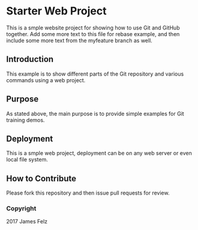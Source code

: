 # Starter Web Project

This is a smple website project for showing how to use Git and GitHub together.  Add some more text to this file for rebase example, and then include some more text from the myfeature branch as well.

## Introduction

This example is to show different parts of the Git repository and various commands using a web project.

## Purpose

As stated above, the main purpose is to provide simple examples for Git training demos.

## Deployment

This is a smple web project, deployment can be on any web server or even local file system.

## How to Contribute

Please fork this repository and then issue pull requests for review.

### Copyright
2017 James Felz
